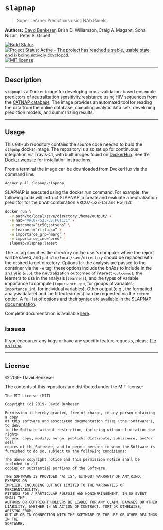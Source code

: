 
# `slapnap`

> Super LeArner Predictions using NAb Panels

**Authors:** [David Benkeser](https://www.github.com/benkeser/), Brian
D. Williamson, Craig A. Magaret, Sohail Nizam, Peter B. Gilbert

[![Build
Status](https://travis-ci.com/benkeser/slapnap.svg?token=WgmsWkd2hyf88ZxhK8bp&branch=master)](https://travis-ci.com/benkeser/slapnap)
[![Project Status: Active - The project has reached a stable, usable
state and is being actively
developed.](http://www.repostatus.org/badges/latest/active.svg)](http://www.repostatus.org/#active)
[![MIT
license](http://img.shields.io/badge/license-MIT-brightgreen.svg)](http://opensource.org/licenses/MIT)
<!-- [![DOI](https://zenodo.org/badge/75324341.svg)](https://zenodo.org/badge/latestdoi/75324341) -->

-----

## Description

`slapnap` is a Docker image for developing cross-validation-based
ensemble predictors of neutralization sensitivity/resistance using HIV
sequences from the [CATNAP database](http://www.hiv.lanl.gov/). The
image provides an automated tool for reading the data from the online
database, compiling analytic data sets, developing prediction models,
and summarizing results.

-----

## Usage

This GitHub repository contains the source code needed to build the
`slapnap` docker image. The repository is also set up for continuous
integration via Travis-CI, with built images found on
[DockerHub](https://cloud.docker.com/u/slapnap/repository/docker/slapnap/slapnap).
See the [Docker
website](https://docs.docker.com/docker-for-windows/install/) for
installation instructions.

From a terminal the image can be downloaded from DockerHub via the
command line.

``` bash
docker pull slapnap/slapnap
```

SLAPNAP is executed using the docker run command. For example, the
following code will instruct SLAPNAP to create and evaluate a
neutralization predictor for the bnAb combination VRC07-523-LS and
PGT121:

``` bash
docker run \
  -v path/to/local/save/directory:/home/output/ \
  -e nab="VRC07-523-LS;PGT121" \
  -e outcomes=”ic50;estsens” \
  -e learners=”rf;lasso” \
  -e importance_grp=”marg” \
  -e importance_ind=”pred” \ 
  slapnap/slapnap:latest 
```

The `–v` tag specifies the directory on the user’s computer where the
report will be saved, and `path/to/local/save/directory` should be
replaced with the desired target directory. Options for the analysis are
passed to the container via the `-e` tag; these options include the
bnAbs to include in the analysis (`nab`), the neutralization outcomes of
interest (`outcomes`), the learners to use in the analysis (`learners`),
and the types of variable importance to compute (`importance_grp`, for
groups of variables; `importance_ind`, for individual variables). Other
output (e.g., the formatted analysis dataset and the fitted learners)
can be requested via the `return` option. A full list of options and
their syntax are available in the [SLAPNAP
documentation](https://benkeser.github.io/slapnap/3-sec-runningcontainer.html).

Complete documentation is available
[here](https://benkeser.github.io/slapnap/).

## Issues

If you encounter any bugs or have any specific feature requests, please
[file an issue](https://github.com/benkeser/slapnap/issues).

-----

## License

© 2019- David Benkeser

The contents of this repository are distributed under the MIT license:

    The MIT License (MIT)
    
    Copyright (c) 2019- David Benkeser
    
    Permission is hereby granted, free of charge, to any person obtaining a copy
    of this software and associated documentation files (the "Software"), to deal
    in the Software without restriction, including without limitation the rights
    to use, copy, modify, merge, publish, distribute, sublicense, and/or sell
    copies of the Software, and to permit persons to whom the Software is
    furnished to do so, subject to the following conditions:
    
    The above copyright notice and this permission notice shall be included in all
    copies or substantial portions of the Software.
    
    THE SOFTWARE IS PROVIDED "AS IS", WITHOUT WARRANTY OF ANY KIND, EXPRESS OR
    IMPLIED, INCLUDING BUT NOT LIMITED TO THE WARRANTIES OF MERCHANTABILITY,
    FITNESS FOR A PARTICULAR PURPOSE AND NONINFRINGEMENT. IN NO EVENT SHALL THE
    AUTHORS OR COPYRIGHT HOLDERS BE LIABLE FOR ANY CLAIM, DAMAGES OR OTHER
    LIABILITY, WHETHER IN AN ACTION OF CONTRACT, TORT OR OTHERWISE, ARISING FROM,
    OUT OF OR IN CONNECTION WITH THE SOFTWARE OR THE USE OR OTHER DEALINGS IN THE
    SOFTWARE.
